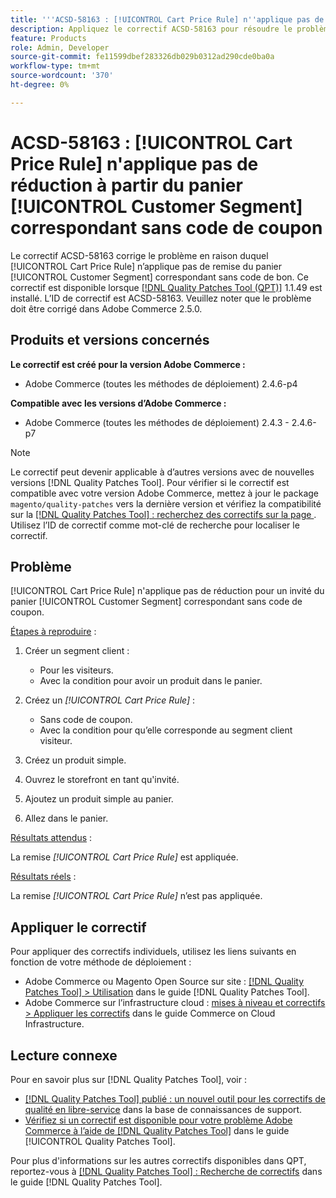 ```yaml
---
title: '''ACSD-58163 : [!UICONTROL Cart Price Rule] n''applique pas de réduction à partir du panier [!UICONTROL Customer Segment] correspondant sans code de coupon'''
description: Appliquez le correctif ACSD-58163 pour résoudre le problème Adobe Commerce où [!UICONTROL Cart Price Rule] n’applique pas de réduction pour un invité du panier [!UICONTROL Customer Segment] correspondant sans code de bon.
feature: Products
role: Admin, Developer
source-git-commit: fe11599dbef283326db029b0312ad290cde0ba0a
workflow-type: tm+mt
source-wordcount: '370'
ht-degree: 0%

---
```



# ACSD-58163 : [!UICONTROL Cart Price Rule] n&#39;applique pas de réduction à partir du panier [!UICONTROL Customer Segment] correspondant sans code de coupon

Le correctif ACSD-58163 corrige le problème en raison duquel [!UICONTROL Cart Price Rule] n’applique pas de remise du panier [!UICONTROL Customer Segment] correspondant sans code de bon. Ce correctif est disponible lorsque [[!DNL Quality Patches Tool (QPT)]](https://experienceleague.adobe.com/en/docs/commerce-knowledge-base/kb/announcements/commerce-announcements/magento-quality-patches-released-new-tool-to-self-serve-quality-patches) 1.1.49 est installé. L’ID de correctif est ACSD-58163. Veuillez noter que le problème doit être corrigé dans Adobe Commerce 2.5.0.

## Produits et versions concernés

**Le correctif est créé pour la version Adobe Commerce :**

* Adobe Commerce (toutes les méthodes de déploiement) 2.4.6-p4

**Compatible avec les versions d’Adobe Commerce :**

* Adobe Commerce (toutes les méthodes de déploiement) 2.4.3 - 2.4.6-p7

>[!NOTE]
>
>Le correctif peut devenir applicable à d’autres versions avec de nouvelles versions [!DNL Quality Patches Tool]. Pour vérifier si le correctif est compatible avec votre version Adobe Commerce, mettez à jour le package `magento/quality-patches` vers la dernière version et vérifiez la compatibilité sur la [[!DNL Quality Patches Tool] : recherchez des correctifs sur la page ](https://experienceleague.adobe.com/tools/commerce-quality-patches/index.html). Utilisez l’ID de correctif comme mot-clé de recherche pour localiser le correctif.

## Problème

[!UICONTROL Cart Price Rule] n&#39;applique pas de réduction pour un invité du panier [!UICONTROL Customer Segment] correspondant sans code de coupon.

<u>Étapes à reproduire</u> :

1. Créer un segment client :
   * Pour les visiteurs.
   * Avec la condition pour avoir un produit dans le panier.

1. Créez un *[!UICONTROL Cart Price Rule]* :
   * Sans code de coupon.
   * Avec la condition pour qu’elle corresponde au segment client visiteur.

1. Créez un produit simple.
1. Ouvrez le storefront en tant qu&#39;invité.
1. Ajoutez un produit simple au panier.
1. Allez dans le panier.

<u>Résultats attendus</u> :

La remise *[!UICONTROL Cart Price Rule]* est appliquée.

<u>Résultats réels</u> :

La remise *[!UICONTROL Cart Price Rule]* n’est pas appliquée.

## Appliquer le correctif

Pour appliquer des correctifs individuels, utilisez les liens suivants en fonction de votre méthode de déploiement :

* Adobe Commerce ou Magento Open Source sur site : [[!DNL Quality Patches Tool] > Utilisation](/help/tools/quality-patches-tool/usage.md) dans le guide [!DNL Quality Patches Tool].
* Adobe Commerce sur l’infrastructure cloud : [mises à niveau et correctifs > Appliquer les correctifs](https://experienceleague.adobe.com/docs/commerce-cloud-service/user-guide/develop/upgrade/apply-patches.html) dans le guide Commerce on Cloud Infrastructure.

## Lecture connexe

Pour en savoir plus sur [!DNL Quality Patches Tool], voir :

* [[!DNL Quality Patches Tool] publié : un nouvel outil pour les correctifs de qualité en libre-service](https://experienceleague.adobe.com/en/docs/commerce-knowledge-base/kb/announcements/commerce-announcements/magento-quality-patches-released-new-tool-to-self-serve-quality-patches) dans la base de connaissances de support.
* [Vérifiez si un correctif est disponible pour votre problème Adobe Commerce à l’aide de  [!DNL Quality Patches Tool]](/help/tools/quality-patches-tool/patches-available-in-qpt/check-patch-for-magento-issue-with-magento-quality-patches.md) dans le guide [!UICONTROL Quality Patches Tool].


Pour plus d&#39;informations sur les autres correctifs disponibles dans QPT, reportez-vous à [[!DNL Quality Patches Tool] : Recherche de correctifs](https://experienceleague.adobe.com/tools/commerce-quality-patches/index.html) dans le guide [!DNL Quality Patches Tool].
